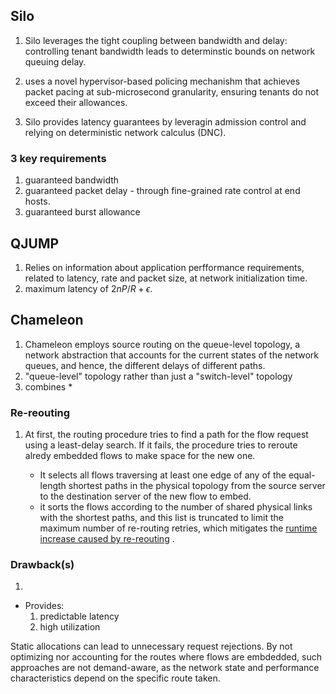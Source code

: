 ## Silo

1. Silo leverages the tight coupling between bandwidth and delay: controlling tenant bandwidth leads to determinstic bounds on network queuing delay.

1. uses a novel hypervisor-based policing mechanishm that achieves packet pacing at sub-microsecond granularity, ensuring tenants do not exceed their allowances.

1. Silo provides latency guarantees by leveragin admission control and relying on deterministic network calculus (DNC).

### 3 key requirements

1. guaranteed bandwidth
1. guaranteed packet delay - through fine-grained rate control at end hosts.
1. guaranteed burst allowance



## QJUMP
1. Relies on information about application perfformance requirements, related to latency, rate and packet size, at network initialization time.
1. maximum latency of $2nP/R + \epsilon$.


## Chameleon

1. Chameleon employs source routing on the queue-level topology, a network abstraction that accounts for the current states of the network queues, and hence, the different delays of different paths.
1. "queue-level" topology rather than just a "switch-level" topology
1. combines *

### Re-reouting
1. At first, the routing procedure tries to find a path for the flow request using a least-delay search. If it fails, the procedure tries to reroute alredy embedded flows to make space for the new one.
        
    - It selects all flows traversing at least one edge of any of the equal-length shortest paths in the physical topology from the source server to the destination server of the new flow to embed. 
    - it sorts the flows according to the number of shared physical links with the shortest paths, and this list is truncated to limit the maximum number of re-routing retries, which mitigates the [runtime increase caused by re-reouting](/predictable-latency-schedulers/silo.md##Silo) .


### Drawback(s)
1. 
 
- Provides:
    1. predictable latency
    1. high utilization


<!--- ElasticSwitch -->

Static allocations can lead to unnecessary request rejections. By not optimizing nor accounting for the routes where flows are embdedded, such approaches are not demand-aware, as the network state and performance characteristics depend on the specific route taken.


